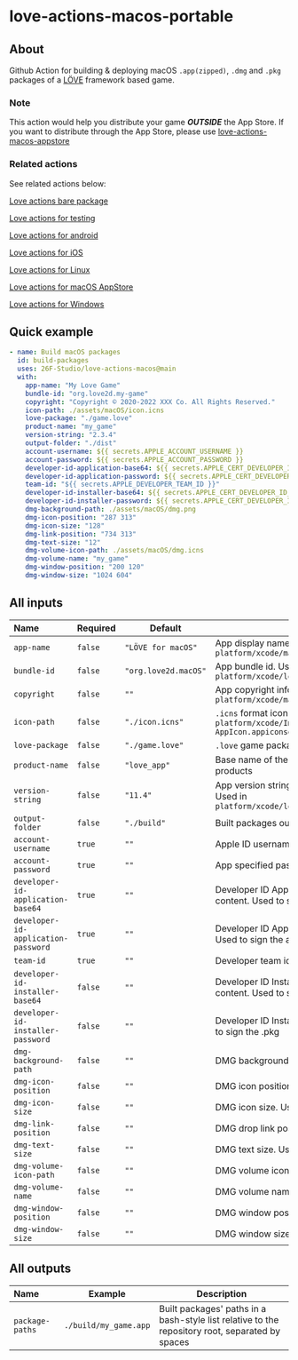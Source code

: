 # love-actions-macos-portable

## About

Github Action for building & deploying macOS `.app(zipped)`, `.dmg` and `.pkg` packages of a [LÖVE](https://love2d.org/) framework based game.

### Note

This action would help you distribute your game ***OUTSIDE*** the App Store.
If you want to distribute through the App Store, please use [love-actions-macos-appstore](https://github.com/marketplace/actions/)

### Related actions

See related actions below:

[Love actions bare package](https://github.com/marketplace/actions/love-actions-bare-package)

[Love actions for testing](https://github.com/marketplace/actions/love-actions-for-testing)

[Love actions for android](https://github.com/marketplace/actions/love-actions-for-android)

[Love actions for iOS](https://github.com/marketplace/actions/love-actions-for-ios)

[Love actions for Linux](https://github.com/marketplace/actions/love-actions-for-linux)

[Love actions for macOS AppStore](https://github.com/marketplace/actions/love-actions-for-macos-appstore)

[Love actions for Windows](https://github.com/marketplace/actions/love-actions-for-windows)

## Quick example

```yaml
- name: Build macOS packages
  id: build-packages
  uses: 26F-Studio/love-actions-macos@main
  with:
    app-name: "My Love Game"
    bundle-id: "org.love2d.my-game"
    copyright: "Copyright © 2020-2022 XXX Co. All Rights Reserved."
    icon-path: ./assets/macOS/icon.icns
    love-package: "./game.love"
    product-name: "my_game"
    version-string: "2.3.4"
    output-folder: "./dist"
    account-username: ${{ secrets.APPLE_ACCOUNT_USERNAME }}
    account-password: ${{ secrets.APPLE_ACCOUNT_PASSWORD }}
    developer-id-application-base64: ${{ secrets.APPLE_CERT_DEVELOPER_ID_APPLICATION }}
    developer-id-application-password: ${{ secrets.APPLE_CERT_DEVELOPER_ID_APPLICATION_PWD }}
    team-id: "${{ secrets.APPLE_DEVELOPER_TEAM_ID }}"
    developer-id-installer-base64: ${{ secrets.APPLE_CERT_DEVELOPER_ID_INSTALLER }}
    developer-id-installer-password: ${{ secrets.APPLE_CERT_DEVELOPER_ID_INSTALLER_PWD }}
    dmg-background-path: ./assets/macOS/dmg.png
    dmg-icon-position: "287 313"
    dmg-icon-size: "128"
    dmg-link-position: "734 313"
    dmg-text-size: "12"
    dmg-volume-icon-path: ./assets/macOS/dmg.icns
    dmg-volume-name: "my_game"
    dmg-window-position: "200 120"
    dmg-window-size: "1024 604"
```

## All inputs

| Name                                | Required | Default              | Description                                                  |
| :---------------------------------- | -------- | -------------------- | ------------------------------------------------------------ |
| `app-name`                          | `false`  | `"LÖVE for macOS"`   | App display name. Used in `platform/xcode/macosx/love-macosx.plist` |
| `bundle-id`                         | `false`  | `"org.love2d.macOS"` | App bundle id. Used in `platform/xcode/love.xcodeproj/project.pbxproj` |
| `copyright`                         | `false`  | `""`                 | App copyright info. Used in `platform/xcode/macosx/love-macosx.plist` |
| `icon-path`                         | `false`  | `"./icon.icns"`      | `.icns` format icon's path. Used in `platform/xcode/Images.xcassets/OS X AppIcon.appiconset` |
| `love-package`                      | `false`  | `"./game.love"`      | `.love` game package file path                               |
| `product-name`                      | `false`  | `"love_app"`         | Base name of the package. Used to rename products            |
| `version-string`                    | `false`  | `"11.4"`             | App version string no more than 3 numbers. Used in `platform/xcode/love.xcodeproj/project.pbxproj` |
| `output-folder`                     | `false`  | `"./build"`          | Built packages output folder                                 |
| `account-username`                  | `true`   | `""`                 | Apple ID username. Used to sign the app                      |
| `account-password`                  | `true`   | `""`                 | App specified password. Used to sign the app                 |
| `developer-id-application-base64`   | `true`   | `""`                 | Developer ID Application certificate base64 content. Used to sign the app |
| `developer-id-application-password` | `true`   | `""`                 | Developer ID Application certificate password. Used to sign the app |
| `team-id`                           | `true`   | `""`                 | Developer team id. Used to sign the app                      |
| `developer-id-installer-base64`     | `false`   | `""`                 | Developer ID Installer certificate base64 content. Used to sign the .pkg |
| `developer-id-installer-password`   | `false`   | `""`                 | Developer ID Installer certificate password. Used to sign the .pkg |
| `dmg-background-path`               | `false`   | `""`                 | DMG background path. Used to create .dmg |
| `dmg-icon-position`                 | `false`   | `""`                 | DMG icon position. Used to create .dmg |
| `dmg-icon-size`                     | `false`   | `""`                 | DMG icon size. Used to create .dmg |
| `dmg-link-position`                 | `false`   | `""`                 | DMG drop link position. Used to create .dmg |
| `dmg-text-size`                     | `false`   | `""`                 | DMG text size. Used to create .dmg |
| `dmg-volume-icon-path`              | `false`   | `""`                 | DMG volume icon path. Used to create .dmg |
| `dmg-volume-name`                   | `false`   | `""`                 | DMG volume name. Used to create .dmg |
| `dmg-window-position`               | `false`   | `""`                 | DMG window position. Used to create .dmg |
| `dmg-window-size`                   | `false`   | `""`                 | DMG window size. Used to create .dmg |

## All outputs

| Name              | Example                 | Description                                                                                     |
| :---------------- | ----------------------- | ----------------------------------------------------------------------------------------------- |
| `package-paths` | `./build/my_game.app` | Built packages' paths in a bash-style list relative to the repository root, separated by spaces |
